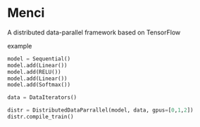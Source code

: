 # Menci
A distributed data-parallel framework based on TensorFlow

example
```python
model = Sequential()
model.add(Linear())
model.add(RELU())
model.add(Linear())
model.add(Softmax())

data = DataIterators()

distr = DistributedDataParrallel(model, data, gpus=[0,1,2])
distr.compile_train()
```
